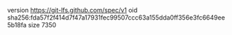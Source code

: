 version https://git-lfs.github.com/spec/v1
oid sha256:fda57f2f414d7f47a17931fec99507ccc63a155dda0ff356e3fc6649ee5b18fa
size 7350

